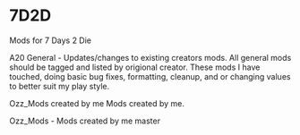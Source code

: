 # 7D2D
Mods for 7 Days 2 Die

A20
General - Updates/changes to existing creators mods.
All general mods should be tagged and listed by origional creator. These mods I have touched, doing basic bug fixes, formatting, cleanup, and or changing values to better suit my play style.

Ozz_Mods created by me
Mods created by me. 

Ozz_Mods - Mods created by me
master

